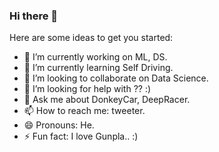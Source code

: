 ### Hi there 👋

<!--
**hoooon89/hoooon89** is a ✨ _special_ ✨ repository because its `README.md` (this file) appears on your GitHub profile.
-->

Here are some ideas to get you started:

- 🔭 I’m currently working on ML, DS.
- 🌱 I’m currently learning Self Driving.
- 👯 I’m looking to collaborate on Data Science.
- 🤔 I’m looking for help with ?? :)
- 💬 Ask me about DonkeyCar, DeepRacer.
- 📫 How to reach me: tweeter.
- 😄 Pronouns: He.
- ⚡ Fun fact: I love Gunpla.. :)

